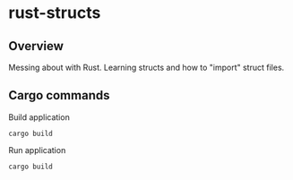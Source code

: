 # rust-structs

## Overview
Messing about with Rust. Learning structs and how to "import" struct files.

## Cargo commands

Build application
```
cargo build
```

Run application
```
cargo build
```
